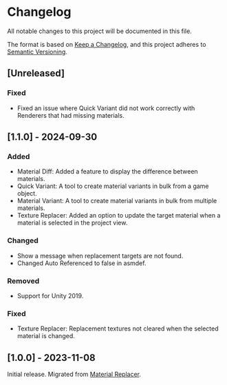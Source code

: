 # Changelog
All notable changes to this project will be documented in this file.

The format is based on [Keep a Changelog](https://keepachangelog.com/en/1.0.0/),
and this project adheres to [Semantic Versioning](https://semver.org/spec/v2.0.0.html).

## [Unreleased]

### Fixed

- Fixed an issue where Quick Variant did not work correctly with Renderers that had missing materials.

## [1.1.0] - 2024-09-30

### Added

- Material Diff: Added a feature to display the difference between materials.
- Quick Variant: A tool to create material variants in bulk from a game object.
- Material Variant: A tool to create material variants in bulk from multiple materials.
- Texture Replacer: Added an option to update the target material when a material is selected in the project view.

### Changed

- Show a message when replacement targets are not found.
- Changed Auto Referenced to false in asmdef.

### Removed

- Support for Unity 2019.

### Fixed

- Texture Replacer: Replacement textures not cleared when the selected material is changed.

## [1.0.0] - 2023-11-08

Initial release. Migrated from [Material Replacer](https://github.com/kurotu/MaterialReplacer).
